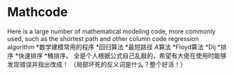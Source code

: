 # Mathcode
 Here is a large number of mathematical modeling code, more commonly used, such as the shortest path and other column code
regression algorithm
*数学建模常用的程序
 *回归算法
 *最短路径
   *A*算法
   *Floyd算法
   *Dij
 *排序
   *快速排序
   *桶排序。
全是个人根据公式自己乱敲的，希望有大佬在使用时能够发现错误并指出改成！
（局部坏死的反义词是什么？整个好活！）

